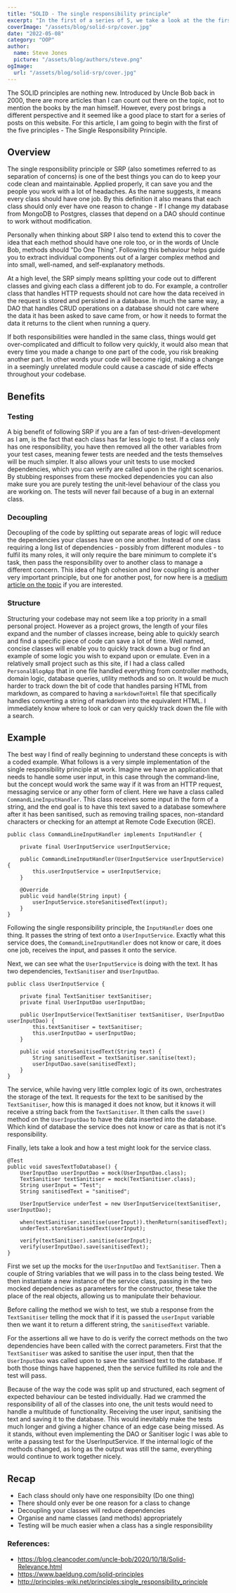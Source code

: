 ```yaml
---
title: "SOLID - The single responsibility principle"
excerpt: "In the first of a series of 5, we take a look at the the first of the five SOLID principles - the single responsibility principle"
coverImage: "/assets/blog/solid-srp/cover.jpg"
date: "2022-05-08"
category: "OOP"
author:
  name: Steve Jones
  picture: "/assets/blog/authors/steve.png"
ogImage:
  url: "/assets/blog/solid-srp/cover.jpg"
---
```


The SOLID principles are nothing new. Introduced by Uncle Bob back in 2000, there are more articles than I can count out there on the topic, not to mention the books by the man himself. However, every post brings a different perspective and it seemed like a good place to start for a series of posts on this website. For this article, I am going to begin with the first of the five principles - The Single Responsibility Principle.

## Overview

The single responsibility principle or SRP (also sometimes referred to as separation of concerns) is one of the best things you can do to keep your code clean and maintainable. Applied properly, it can save you and the people you work with a lot of headaches. As the name suggests, it means every class should have one job. By this definition it also means that each class should only ever have one reason to change - If I change my database from MongoDB to Postgres, classes that depend on a DAO should continue to work without modification.

Personally when thinking about SRP I also tend to extend this to cover the idea that each method should have one role too, or in the words of Uncle Bob, methods should "Do One Thing". Following this behaviour helps guide you to extract individual components out of a larger complex method and into small, well-named, and self-explanatory methods.

At a high level, the SRP simply means splitting your code out to different classes and giving each class a different job to do. For example, a controller class that handles HTTP requests should not care how the data received in the request is stored and persisted in a database. In much the same way, a DAO that handles CRUD operations on a database should not care where the data it has been asked to save came from, or how it needs to format the data it returns to the client when running a query.

If both responsibilities were handled in the same class, things would get over-complicated and difficult to follow very quickly, it would also mean that every time you made a change to one part of the code, you risk breaking another part. In other words your code will become rigid, making a change in a seemingly unrelated module could cause a cascade of side effects throughout your codebase.

## Benefits

### Testing

A big benefit of following SRP if you are a fan of test-driven-development as I am, is the fact that each class has far less logic to test. If a class only has one responsibility, you have then removed all the other variables from your test cases, meaning fewer tests are needed and the tests themselves will be much simpler. It also allows your unit tests to use mocked dependencies, which you can verify are called upon in the right scenarios. By stubbing responses from these mocked dependencies you can also make sure you are purely testing the unit-level behaviour of the class you are working on. The tests will never fail because of a bug in an external class.

### Decoupling

Decoupling of the code by splitting out separate areas of logic will reduce the dependencies your classes have on one another. Instead of one class requiring a long list of dependencies - possibly from different modules - to fulfil its many roles, it will only require the bare minimum to complete it's task, then pass the responsibility over to another class to manage a different concern. This idea of high cohesion and low coupling is another very important principle, but one for another post, for now here is a [medium article on the topic](https://medium.com/clarityhub/low-coupling-high-cohesion-3610e35ac4a6) if you are interested.

### Structure

Structuring your codebase may not seem like a top priority in a small personal project. However as a project grows, the length of your files expand and the number of classes increase, being able to quickly search and find a specific piece of code can save a lot of time. Well named, concise classes will enable you to quickly track down a bug or find an example of some logic you wish to expand upon or emulate. Even in a relatively small project such as this site, if I had a class called `PersonalBlogApp` that in one file handled everything from controller methods, domain logic, database queries, utility methods and so on. It would be much harder to track down the bit of code that handles parsing HTML from markdown, as compared to having a `markdownToHtml` file that specifically handles converting a string of markdown into the equivalent HTML. I immediately know where to look or can very quickly track down the file with a search.

## Example

The best way I find of really beginning to understand these concepts is with a coded example. What follows is a very simple implementation of the single responsibility principle at work. Imagine we have an application that needs to handle some user input, in this case through the command-line, but the concept would work the same way if it was from an HTTP request, messaging service or any other form of client. Here we have a class called `CommandLineInputHandler`. This class receives some input in the form of a string, and the end goal is to have this text saved to a database somewhere after it has been sanitised, such as removing trailing spaces, non-standard characters or checking for an attempt at Remote Code Execution (RCE).

```
public class CommandLineInputHandler implements InputHandler {

    private final UserInputService userInputService;

    public CommandLineInputHandler(UserInputService userInputService) {
        this.userInputService = userInputService;
    }

    @Override
    public void handle(String input) {
        userInputService.storeSanitisedText(input);
    }
}
```

Following the single responsibility principle, the `InputHandler` does one thing. It passes the string of text onto a `UserInputService`. Exactly what this service does, the `CommandLineInputHandler` does not know or care, it does one job, receives the input, and passes it onto the service.

Next, we can see what the `UserInputService` is doing with the text. It has two dependencies, `TextSanitiser` and `UserInputDao`.

```
public class UserInputService {

    private final TextSanitiser textSanitiser;
    private final UserInputDao userInputDao;

    public UserInputService(TextSanitiser textSanitiser, UserInputDao userInputDao) {
        this.textSanitiser = textSanitiser;
        this.userInputDao = userInputDao;
    }

    public void storeSanitisedText(String text) {
        String sanitisedText = textSanitiser.sanitise(text);
        userInputDao.save(sanitisedText);
    }
}
```

The service, while having very little complex logic of its own, orchestrates the storage of the text. It requests for the text to be sanitised by the `TextSanitiser`, how this is managed it does not know, but it knows it will receive a string back from the `TextSanitiser`. It then calls the `save()` method on the `UserInputDao` to have the data inserted into the database. Which kind of database the service does not know or care as that is not it's responsibility.

Finally, lets take a look and how a test might look for the service class.

```
@Test
public void savesTextToDatabase() {
    UserInputDao userInputDao = mock(UserInputDao.class);
    TextSanitiser textSanitiser = mock(TextSanitiser.class);
    String userInput = "Test";
    String sanitisedText = "sanitised";

    UserInputService underTest = new UserInputService(textSanitiser, userInputDao);

    when(textSanitiser.sanitise(userInput)).thenReturn(sanitisedText);
    underTest.storeSanitisedText(userInput);

    verify(textSanitiser).sanitise(userInput);
    verify(userInputDao).save(sanitisedText);
}
```

First we set up the mocks for the `UserInputDao` and `TextSanitiser`. Then a couple of String variables that we will pass in to the class being tested. We then instantiate a new instance of the service class, passing in the two mocked dependencies as parameters for the constructor, these take the place of the real objects, allowing us to manipulate their behaviour.

Before calling the method we wish to test, we stub a response from the `TextSanitiser` telling the mock that if it is passed the `userInput` variable then we want it to return a different string, the `sanitisedText` variable.

For the assertions all we have to do is verify the correct methods on the two dependencies have been called with the correct parameters. First that the `TextSanitiser` was asked to sanitise the user input, then that the `UserInputDao` was called upon to save the sanitised text to the database. If both those things have happened, then the service fulfilled its role and the test will pass.

Because of the way the code was split up and structured, each segment of expected behaviour can be tested individually. Had we crammed the responsibility of all of the classes into one, the unit tests would need to handle a multitude of functionality. Receiving the user input, sanitising the text and saving it to the database. This would inevitably make the tests much longer and giving a higher chance of an edge case being missed. As it stands, without even implementing the DAO or Sanitiser logic I was able to write a passing test for the UserInputService. If the internal logic of the methods changed, as long as the output was still the same, everything would continue to work together nicely.

## Recap

- Each class should only have one responsibilty (Do one thing)
- There should only ever be one reason for a class to change
- Decoupling your classes will reduce dependencies
- Organise and name classes (and methods) appropriately
- Testing will be much easier when a class has a single responsibility

### References:

- https://blog.cleancoder.com/uncle-bob/2020/10/18/Solid-Relevance.html
- https://www.baeldung.com/solid-principles
- http://principles-wiki.net/principles:single_responsibility_principle
